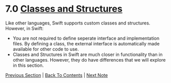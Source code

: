 # 7.0 [Classes and Structures](https://developer.apple.com/library/content/documentation/Swift/Conceptual/Swift_Programming_Language/ClassesAndStructures.html#//apple_ref/doc/uid/TP40014097-CH13-ID82)

Like other languages, Swift supports custom classes and structures. However, in Swift:
* You are not required to define seperate interface and implementation files. By defining a class, the external interface is automatically made available for other code to use.
* Classes and Structures in Swift are much closer in functionality than in other languages. However, they do have differences that we will explore in this section.

[Previous Section](../6%20-%20Functions/6.3%20-%20Function%20Types.md) | [Back To Contents](https://github.com/Firanus/swift-language-guide-notes) |  [Next Note](../7%20-%20Classes%20and%20Structures/7.1%20-%20Comparing%20Classes%20and%20Structures.md)